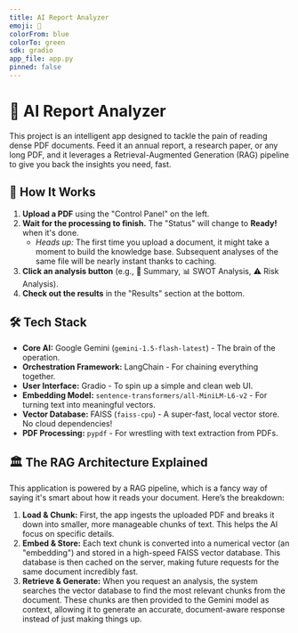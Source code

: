 ```yaml
---
title: AI Report Analyzer
emoji: 🤖
colorFrom: blue
colorTo: green
sdk: gradio
app_file: app.py
pinned: false
---
```


# 🤖 AI Report Analyzer

This project is an intelligent app designed to tackle the pain of reading dense PDF documents. Feed it an annual report, a research paper, or any long PDF, and it leverages a Retrieval-Augmented Generation (RAG) pipeline to give you back the insights you need, fast.

## 🚀 How It Works

1.  **Upload a PDF** using the "Control Panel" on the left.
2.  **Wait for the processing to finish.** The "Status" will change to **Ready!** when it's done.
    *   *Heads up:* The first time you upload a document, it might take a moment to build the knowledge base. Subsequent analyses of the same file will be nearly instant thanks to caching.
3.  **Click an analysis button** (e.g., 📄 Summary, 📊 SWOT Analysis, ⚠️ Risk Analysis).
4.  **Check out the results** in the "Results" section at the bottom.

## 🛠️ Tech Stack

-   **Core AI:** Google Gemini (`gemini-1.5-flash-latest`) - The brain of the operation.
-   **Orchestration Framework:** LangChain - For chaining everything together.
-   **User Interface:** Gradio - To spin up a simple and clean web UI.
-   **Embedding Model:** `sentence-transformers/all-MiniLM-L6-v2` - For turning text into meaningful vectors.
-   **Vector Database:** FAISS (`faiss-cpu`) - A super-fast, local vector store. No cloud dependencies!
-   **PDF Processing:** `pypdf` - For wrestling with text extraction from PDFs.

## 🏛️ The RAG Architecture Explained

This application is powered by a RAG pipeline, which is a fancy way of saying it's smart about how it reads your document. Here’s the breakdown:

1.  **Load & Chunk:** First, the app ingests the uploaded PDF and breaks it down into smaller, more manageable chunks of text. This helps the AI focus on specific details.
2.  **Embed & Store:** Each text chunk is converted into a numerical vector (an "embedding") and stored in a high-speed FAISS vector database. This database is then cached on the server, making future requests for the same document incredibly fast.
3.  **Retrieve & Generate:** When you request an analysis, the system searches the vector database to find the most relevant chunks from the document. These chunks are then provided to the Gemini model as context, allowing it to generate an accurate, document-aware response instead of just making things up.
